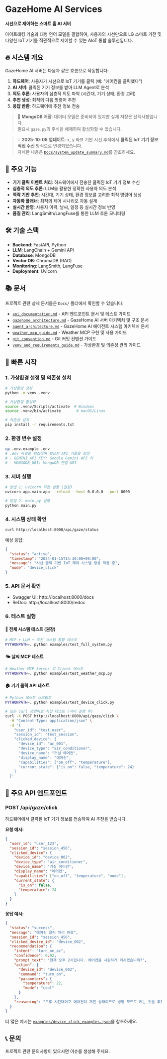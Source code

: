 # GazeHome AI Services

**시선으로 제어하는 스마트 홈 AI 서버**

아이트래킹 기술과 대형 언어 모델을 결합하여, 사용자의 시선만으로 LG 스마트 가전 및 다양한 IoT 기기를 직관적으로 제어할 수 있는 AIoT 통합 솔루션입니다.

## 🔥 시스템 개요

GazeHome AI 서버는 다음과 같은 흐름으로 작동합니다:

1. **하드웨어**: 사용자가 시선으로 IoT 기기를 클릭 (예: "에어컨을 클릭했다")
2. **AI 서버**: 클릭된 기기 정보를 받아 LLM Agent로 분석
3. **의도 추론**: 사용자의 심층적 의도 파악 (시간대, 기기 상태, 환경 고려)
4. **추천 생성**: 최적의 다음 명령어 추천
5. **응답 반환**: 하드웨어에 추천 정보 전송

> 💾 **MongoDB 저장**: 데이터 모델은 준비되어 있지만 실제 저장은 선택사항입니다.  
> 필요시 `gaze.py`의 주석을 해제하여 활성화할 수 있습니다.

> 💡 **2025-10-08 업데이트**: x, y 좌표 기반 시선 추적에서 **클릭된 IoT 기기 정보 직접 수신** 방식으로 변경되었습니다.  
> 자세한 내용은 [`Docs/system_update_summary.md`](Docs/system_update_summary.md)를 참조하세요.

## 🚀 주요 기능

- **기기 클릭 이벤트 처리**: 하드웨어에서 전송한 클릭된 IoT 기기 정보 수신
- **심층적 의도 추론**: LLM을 활용한 정확한 사용자 의도 분석
- **맥락 기반 추천**: 시간대, 기기 상태, 환경 정보를 고려한 최적 명령어 생성
- **자동화 플래너**: 최적의 제어 시나리오 자동 설계
- **실시간 반영**: 사용자 이력, 날씨, 일정 등 실시간 정보 반영
- **품질 관리**: LangSmith/LangFuse를 통한 LLM 추론 모니터링

## 🛠️ 기술 스택

- **Backend**: FastAPI, Python
- **LLM**: LangChain + Gemini API
- **Database**: MongoDB
- **Vector DB**: ChromaDB (RAG)
- **Monitoring**: LangSmith, LangFuse
- **Deployment**: Uvicorn

## 📚 문서

프로젝트 관련 상세 문서들은 `Docs/` 폴더에서 확인할 수 있습니다:

- [`api_documentation.md`](Docs/api_documentation.md) - API 엔드포인트 문서 및 테스트 가이드
- [`gazehome_architecture.md`](Docs/gazehome_architecture.md) - GazeHome AI 서버 아키텍처 및 구조 문서
- [`agent_architecture.md`](Docs/agent_architecture.md) - GazeHome AI 에이전트 시스템 아키텍처 문서
- [`weather_mcp_guide.md`](Docs/weather_mcp_guide.md) - Weather MCP 구현 및 사용 가이드
- [`git_convention.md`](Docs/git_convention.md) - Git 커밋 컨벤션 가이드
- [`venv_and_requirements_guide.md`](Docs/venv_and_requirements_guide.md) - 가상환경 및 의존성 관리 가이드

## 🚀 빠른 시작

### 1. 가상환경 설정 및 의존성 설치
```bash
# 가상환경 생성
python -m venv .venv

# 가상환경 활성화
source .venv/Scripts/activate  # Windows
source .venv/bin/activate       # macOS/Linux

# 의존성 설치
pip install -r requirements.txt
```

### 2. 환경 변수 설정
```bash
cp .env.example .env
# .env 파일을 편집하여 필요한 API 키들을 설정
# - GEMINI_API_KEY: Google Gemini API 키
# - MONGODB_URI: MongoDB 연결 URI
```

### 3. 서버 실행
```bash
# 방법 1: uvicorn 직접 실행 (권장)
uvicorn app.main:app --reload --host 0.0.0.0 --port 8000

# 방법 2: main.py 실행
python main.py
```

### 4. 시스템 상태 확인
```bash
curl http://localhost:8000/api/gaze/status
```

예상 응답:
```json
{
  "status": "active",
  "timestamp": "2024-01-15T14:30:00+09:00",
  "message": "시선 클릭 기반 IoT 제어 시스템 정상 작동 중",
  "mode": "device_click"
}
```

### 5. API 문서 확인
- Swagger UI: http://localhost:8000/docs
- ReDoc: http://localhost:8000/redoc

### 6. 테스트 실행

#### 🧪 전체 시스템 테스트 (권장)
```bash
# MCP + LLM + 추천 시스템 통합 테스트
PYTHONPATH=. python examples/test_full_system.py
```

#### 🌤️ 날씨 MCP 테스트
```bash
# Weather MCP Server 및 Client 테스트
PYTHONPATH=. python examples/test_weather_mcp.py
```

#### 🏠 기기 클릭 API 테스트
```bash
# Python 테스트 스크립트
PYTHONPATH=. python examples/test_device_click.py

# 또는 curl 명령어로 직접 테스트 (서버 실행 후)
curl -X POST http://localhost:8000/api/gaze/click \
  -H "Content-Type: application/json" \
  -d '{
    "user_id": "test_user",
    "session_id": "test_session",
    "clicked_device": {
      "device_id": "ac_001",
      "device_type": "air_conditioner",
      "device_name": "거실 에어컨",
      "display_name": "에어컨",
      "capabilities": ["on_off", "temperature"],
      "current_state": {"is_on": false, "temperature": 24}
    }
  }'
```

## 📡 주요 API 엔드포인트

### POST /api/gaze/click
하드웨어에서 클릭된 IoT 기기 정보를 전송하여 AI 추천을 받습니다.

**요청 예시:**
```json
{
  "user_id": "user_123",
  "session_id": "session_456",
  "clicked_device": {
    "device_id": "device_002",
    "device_type": "air_conditioner",
    "device_name": "거실 에어컨",
    "display_name": "에어컨",
    "capabilities": ["on_off", "temperature", "mode"],
    "current_state": {
      "is_on": false,
      "temperature": 24
    }
  }
}
```

**응답 예시:**
```json
{
  "status": "success",
  "message": "에어컨 클릭 처리 완료",
  "session_id": "session_456",
  "clicked_device_id": "device_002",
  "recommendation": {
    "intent": "turn_on_ac",
    "confidence": 0.92,
    "prompt_text": "현재 오후 2시입니다. 에어컨을 시원하게 켜시겠습니까?",
    "action": {
      "device_id": "device_002",
      "command": "turn_on",
      "parameters": {
        "temperature": 22,
        "mode": "cool"
      }
    },
    "reasoning": "오후 시간대이고 에어컨이 꺼진 상태이므로 냉방 모드로 켜는 것을 추천"
  }
}
```

더 많은 예시는 [`examples/device_click_examples.json`](examples/device_click_examples.json)을 참조하세요.

## 📞 문의

프로젝트 관련 문의사항이 있으시면 이슈를 생성해 주세요.